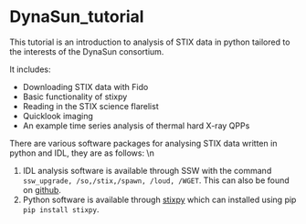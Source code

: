 # DynaSun_tutorial

This tutorial is an introduction to analysis of STIX data in python tailored to the interests of the DynaSun consortium. 

It includes:
* Downloading STIX data with Fido
* Basic functionality of stixpy
* Reading in the STIX science flarelist
* Quicklook imaging
* An example time series analysis of thermal hard X-ray QPPs

There are various software packages for analysing STIX data written in python and IDL, they are as follows: \n
1. IDL analysis software is available through SSW with the command `ssw_upgrade, /so,/stix,/spawn, /loud, /WGET`. This can also be found on [github](https://github.com/i4Ds/STIX-GSW).
2. Python software is available through [stixpy](https://github.com/TCDSolar/stixpy) which can installed using pip `pip install stixpy`.
